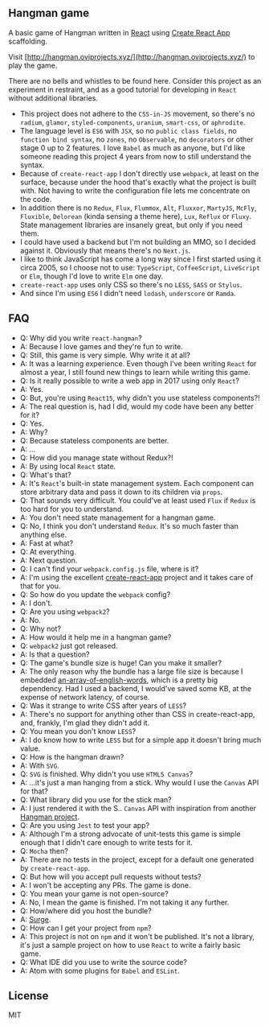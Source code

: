 ## Hangman game
A basic game of Hangman written in [React](https://facebook.github.io/react/) using [Create React App](https://github.com/facebookincubator/create-react-app) scaffolding.

Visit [http://hangman.oviprojects.xyz/](http://hangman.oviprojects.xyz/) to play the game.

There are no bells and whistles to be found here. Consider this project as an experiment in restraint, and as a good tutorial for developing in `React` without additional libraries.

- This project does not adhere to the `CSS-in-JS` movement, so there's no `radium`, `glamor`, `styled-components`, `uranium`, `smart-css`, or `aphrodite`.
- The language level is `ES6` with `JSX`, so no `public class fields`, no `function bind syntax`, no `zones`, no `Observable`, no `decorators` or other stage 0 up to 2 features. I love `Babel` as much as anyone, but I'd like someone reading this project 4 years from now to still understand the syntax.
- Because of `create-react-app` I don't directly use `webpack`, at least on the surface, because under the hood that's exactly what the project is built with. Not having to write the configuration file lets me concentrate on the code.
- In addition there is no `Redux`, `Flux`, `Flummox`, `Alt`, `Fluxxor`, `MartyJS`, `McFly`, `Fluxible`, `Delorean` (kinda sensing a theme here), `Lux`, `Reflux` or `Fluxy`. State management libraries are insanely great, but only if you need them.
- I could have used a backend but I'm not building an MMO, so I decided against it. Obviously that means there's no `Next.js`.
- I like to think JavaScript has come a long way since I first started using it circa 2005, so I choose not to use: `TypeScript`, `CoffeeScript`, `LiveScript` or `Elm`, though I'd love to write `Elm` one day.
- `create-react-app` uses only CSS so there's no `LESS`, `SASS` or `Stylus`.
- And since I'm using `ES6` I didn't need `lodash`, `underscore` or `Ramda`.

## FAQ
- Q: Why did you write `react-hangman`?
- A: Because I love games and they're fun to write.
- Q: Still, this game is very simple. Why write it at all?
- A: It was a learning experience. Even though I've been writing `React` for almost a year, I still found new things to learn while writing this game.
- Q: Is it really possible to write a web app in 2017 using only `React`?
- A: Yes.
- Q: But, you're using `React15`, why didn't you use stateless components?!
- A: The real question is, had I did, would my code have been any better for it?
- Q: Yes.
- A: Why?
- Q: Because stateless components are better.
- A: ...
- Q: How did you manage state without Redux?!
- A: By using local `React` state.
- Q: What's that?
- A: It's `React`'s built-in state management system. Each component can store arbitrary data and pass it down to its children via `props`.
- Q: That sounds very difficult. You could've at least used `Flux` if `Redux` is too hard for you to understand.
- A: You don't need state management for a hangman game.
- Q: No, I think you don't understand `Redux`. It's so much faster than anything else.
- A: Fast at what?
- Q: At everything.
- A: Next question.
- Q: I can't find your `webpack.config.js` file, where is it?
- A: I'm using the excellent [create-react-app](https://github.com/facebookincubator/create-react-app) project and it takes care of that for you.
- Q: So how do you update the `webpack` config?
- A: I don't.
- Q: Are you using `webpack2`?
- A: No.
- Q: Why not?
- A: How would it help me in a hangman game?
- Q: `webpack2` just got released.
- A: Is that a question?
- Q: The game's bundle size is huge! Can you make it smaller?
- A: The only reason why the bundle has a large file size is because I embedded [an-array-of-english-words](https://github.com/zeke/an-array-of-english-words), which is a pretty big dependency. Had I used a backend, I would've saved some KB, at the expense of network latency, of course.
- Q: Was it strange to write CSS after years of `LESS`?
- A: There's no support for anything other than CSS in create-react-app, and, frankly, I'm glad they didn't add it.
- Q: You mean you don't know `LESS`?
- A: I do know how to write `LESS` but for a simple app it doesn't bring much value.
- Q: How is the hangman drawn?
- A: With `SVG`.
- Q: `SVG` is finished. Why didn't you use `HTML5 Canvas`?
- A: ...it's just a man hanging from a stick. Why would I use the `Canvas` API for that?
- Q: What library did you use for the stick man?
- A: I just rendered it with the S.. `Canvas` API with inspiration from another [Hangman project](https://github.com/dannynelson/angular-hangman).
- Q: Are you using `Jest` to test your app?
- A: Although I'm a strong advocate of unit-tests this game is simple enough that I didn't care enough to write tests for it.
- Q: `Mocha` then?
- A: There are no tests in the project, except for a default one generated by `create-react-app`.
- Q: But how will you accept pull requests without tests?
- A: I won't be accepting any PRs. The game is done.
- Q: You mean your game is not open-source?
- A: No, I mean the game is finished. I'm not taking it any further.
- Q: How/where did you host the bundle?
- A: [Surge](https://surge.sh).
- Q: How can I get your project from `npm`?
- A: This project is not on `npm` and it won't be published. It's not a library, it's just a sample project on how to use `React` to write a fairly basic game.
- Q: What IDE did you use to write the source code?
- A: Atom with some plugins for `Babel` and `ESLint`.

## License
MIT
